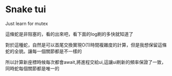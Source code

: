 # Snake tui

Just learn for mutex

這條蛇是非阻塞的，看的出來吧，看下面的log刷的多快就知道了

對於這種蛇，自然是可以首尾交換實現O(1)時間複雜度的計算，但是我想保留這條蛇的全貌。讓每一個關節都是不一樣的

所以計算新座標時候每次都會await,將進程交給ui,這讓ui刷新的頻率保證了一致，同時蛇每個關節都是唯一的
